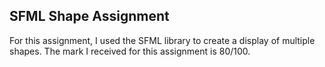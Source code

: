 ## SFML Shape Assignment
For this assignment, I used the SFML library to create a display of multiple shapes.
The mark I received for this assignment is 80/100.
